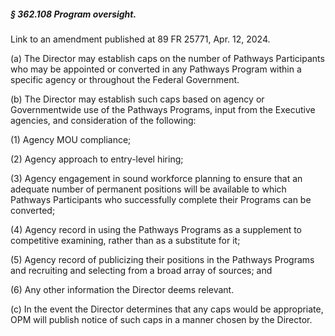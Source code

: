 ##### § 362.108 Program oversight. #####

Link to an amendment published at 89 FR 25771, Apr. 12, 2024.

(a) The Director may establish caps on the number of Pathways Participants who may be appointed or converted in any Pathways Program within a specific agency or throughout the Federal Government.

(b) The Director may establish such caps based on agency or Governmentwide use of the Pathways Programs, input from the Executive agencies, and consideration of the following:

(1) Agency MOU compliance;

(2) Agency approach to entry-level hiring;

(3) Agency engagement in sound workforce planning to ensure that an adequate number of permanent positions will be available to which Pathways Participants who successfully complete their Programs can be converted;

(4) Agency record in using the Pathways Programs as a supplement to competitive examining, rather than as a substitute for it;

(5) Agency record of publicizing their positions in the Pathways Programs and recruiting and selecting from a broad array of sources; and

(6) Any other information the Director deems relevant.

(c) In the event the Director determines that any caps would be appropriate, OPM will publish notice of such caps in a manner chosen by the Director.